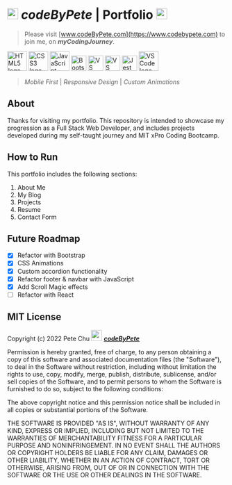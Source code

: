 # <img src='https://www.codebypete.com/pics/pharma2code_icon.gif' alt='codeByPete logo' width='25'> ***codeByPete*** | **Portfolio** <img src='https://www.codebypete.com/pics/about/mitxPro_logoStacked.jpg' alt='MIT xPro logo' width='25'>

>Please visit [www.codeByPete.com](https://www.codebypete.com) to join me, on ***myCodingJourney***.  

<img src='https://www.codebypete.com/pics/about/html5_logo.gif' alt='HTML5 logo' height='45'> <img src='https://www.codebypete.com/pics/about/css3_logo.gif' alt='CSS3 logo' height='45'> <img src='https://www.codebypete.com/pics/about/javascript_logo.gif' alt='JavaScript logo' height='45'> <img src='https://www.codebypete.com/pics/about/bootstrap-logo.svg' alt='Bootstrap logo' height='35'> <img src='https://www.codebypete.com/pics/about/gitLogoOrangeRed.png' alt='VS Code logo' height='35'> <img src='https://www.codebypete.com/pics/about/vsCodeLogo.png' alt='VS Code logo' height='35'> <img src='https://www.codebypete.com/pics/about/jest_logo.gif' alt='Jest Logo' height='35'> <img src='https://www.codebypete.com/pics/about/mernStackTrans.png' alt='VS Code logo' height='45'> 

>*Mobile First* | *Responsive Design* | *Custom Animations*

## About
Thanks for visiting my portfolio. This repository is intended to showcase my progression as a Full Stack Web Developer, and includes projects developed during my self-taught journey and MIT xPro Coding Bootcamp.

## How to Run

This portfolio includes the following sections:
1. About Me
2. My Blog
3. Projects
4. Resume
5. Contact Form

## Future Roadmap
- [x] Refactor with Bootstrap
- [x] CSS Animations
- [x] Custom accordion functionality
- [x] Refactor footer & navbar with JavaScript
- [x] Add Scroll Magic effects
- [ ] Refactor with React

## MIT License

Copyright (c) 2022 Pete Chu <img src='https://www.codebypete.com/pics/pharma2code_icon.gif' alt='codeByPete logo' width='25'> ***[codeByPete](https://www.codebypete.com/)***

Permission is hereby granted, free of charge, to any person obtaining a copy of this software and associated documentation files (the "Software"), to deal in the Software without restriction, including without limitation the rights to use, copy, modify, merge, publish, distribute, sublicense, and/or sell copies of the Software, and to permit persons to whom the Software is furnished to do so, subject to the following conditions:

The above copyright notice and this permission notice shall be included in all copies or substantial portions of the Software.

THE SOFTWARE IS PROVIDED "AS IS", WITHOUT WARRANTY OF ANY KIND, EXPRESS OR IMPLIED, INCLUDING BUT NOT LIMITED TO THE WARRANTIES OF MERCHANTABILITY FITNESS FOR A PARTICULAR PURPOSE AND NONINFRINGEMENT. IN NO EVENT SHALL THE AUTHORS OR COPYRIGHT HOLDERS BE LIABLE FOR ANY CLAIM, DAMAGES OR OTHER LIABILITY, WHETHER IN AN ACTION OF CONTRACT, TORT OR OTHERWISE, ARISING FROM, OUT OF OR IN CONNECTION WITH THE SOFTWARE OR THE USE OR OTHER DEALINGS IN THE SOFTWARE.
